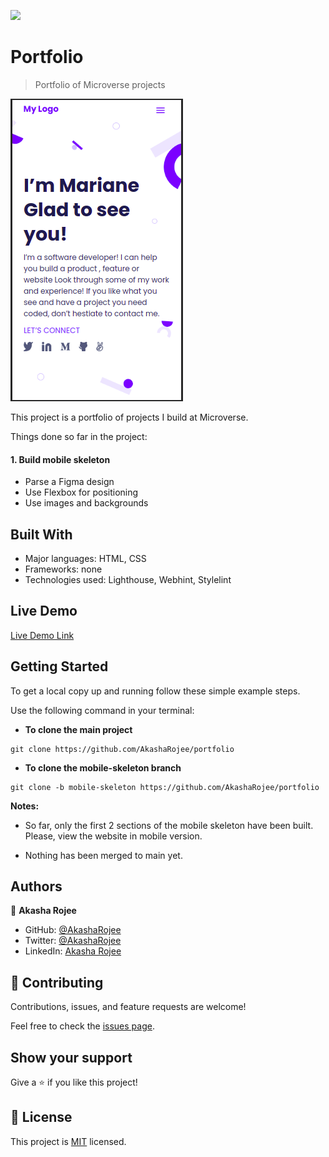 ![](https://img.shields.io/badge/Microverse-blueviolet)

# Portfolio

> Portfolio of Microverse projects

![screenshot](images/portfolio.png)

This project is a portfolio of projects I build at Microverse.

Things done so far in the project:

#### 1. Build mobile skeleton

* Parse a Figma design
* Use Flexbox for positioning
* Use images and backgrounds

## Built With

- Major languages: HTML, CSS
- Frameworks: none
- Technologies used: Lighthouse, Webhint, Stylelint

## Live Demo

[Live Demo Link](https://akasharojee.github.io/portfolio/)

## Getting Started

To get a local copy up and running follow these simple example steps.

Use the following command in your terminal:

* **To clone the main project**
```
git clone https://github.com/AkashaRojee/portfolio
```

* **To clone the mobile-skeleton branch**

```
git clone -b mobile-skeleton https://github.com/AkashaRojee/portfolio
```

**Notes:**

* So far, only the first 2 sections of the mobile skeleton have been built. Please, view the website in mobile version.

* Nothing has been merged to main yet.

## Authors

👤 **Akasha Rojee**

- GitHub: [@AkashaRojee](https://github.com/AkashaRojee)
- Twitter: [@AkashaRojee](https://twitter.com/AkashaRojee)
- LinkedIn: [Akasha Rojee](https://linkedin.com/in/AkashaRojee)

## 🤝 Contributing

Contributions, issues, and feature requests are welcome!

Feel free to check the [issues page](https://github.com/AkashaRojee/portfolio/issues).

## Show your support

Give a ⭐️ if you like this project!

## 📝 License

This project is [MIT](./MIT.md) licensed.